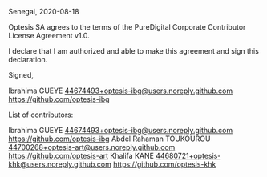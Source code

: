 Senegal, 2020-08-18

Optesis SA agrees to the terms of the PureDigital Corporate Contributor License
Agreement v1.0.

I declare that I am authorized and able to make this agreement and sign this
declaration.

Signed,

Ibrahima GUEYE 44674493+optesis-ibg@users.noreply.github.com https://github.com/optesis-ibg

List of contributors:

Ibrahima GUEYE 44674493+optesis-ibg@users.noreply.github.com https://github.com/optesis-ibg
Abdel Rahaman TOUKOUROU 44700268+optesis-art@users.noreply.github.com https://github.com/optesis-art
Khalifa KANE 44680721+optesis-khk@users.noreply.github.com https://github.com/optesis-khk
